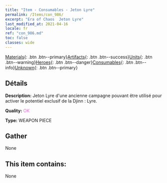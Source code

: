 ```yaml
---
title: "Item - Consumables - Jeton Lyre"
permalink: /Items/con_986/
excerpt: "Era of Chaos  Jeton Lyre"
last_modified_at: 2021-04-16
locale: fr
ref: "con_986.md"
toc: false
classes: wide
---
```

 [Materials](/fr/Items/){: .btn .btn--primary}[Artifacts](/fr/Items/Artifacts/){: .btn .btn--success}[Units](/fr/Items/Units/){: .btn .btn--warning}[Heroes](/fr/Items/Heroes/){: .btn .btn--danger}[Consumables](/fr/Items/Consumables/){: .btn .btn--info}[Unknown](/fr/Items/Unknown/){: .btn .btn--primary}

## Détails
 **Description:** Jeton Lyre d'une ancienne campagne pouvant être utilisé pour activer le potentiel exclusif de la Djinn : Lyre.

 **Quality:** <span style="color: #DA70D6">OK</span>

 **Type:** WEAPON PIECE

## Gather

  None

## This item contains:

  None

